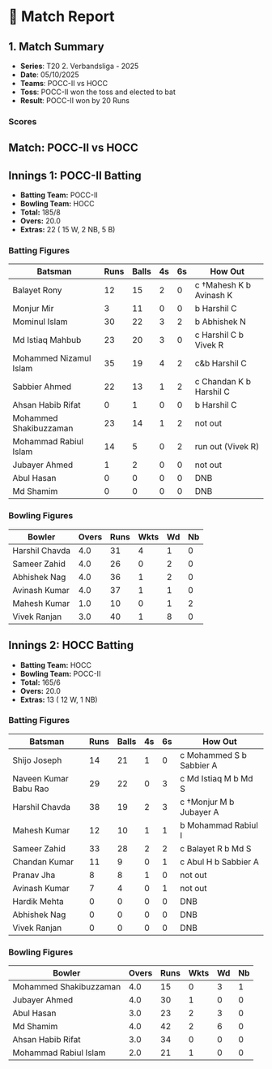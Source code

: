 # 🏏 Match Report

## 1. Match Summary

- **Series**: T20 2. Verbandsliga - 2025  
- **Date**: 05/10/2025  
- **Teams**: POCC-II vs HOCC  
- **Toss**: POCC-II won the toss and elected to bat  
- **Result**: POCC-II won by 20 Runs  

### Scores
## Match: POCC-II vs HOCC

## Innings 1: POCC-II Batting

- **Batting Team:** POCC-II
- **Bowling Team:** HOCC
- **Total:** 185/8
- **Overs:** 20.0
- **Extras:** 22 ( 15 W, 2 NB, 5 B)

### Batting Figures

| Batsman | Runs | Balls | 4s | 6s | How Out |
|---------|------|-------|----|----|---------|
| Balayet Rony | 12 | 15 | 2 | 0 | c &#8224;Mahesh K b Avinash K |
| Monjur Mir | 3 | 11 | 0 | 0 | b Harshil C |
| Mominul Islam | 30 | 22 | 3 | 2 | b Abhishek N |
| Md Istiaq Mahbub | 23 | 20 | 3 | 0 | c Harshil C b Vivek R |
| Mohammed Nizamul Islam | 35 | 19 | 4 | 2 | c&b Harshil C |
| Sabbier Ahmed | 22 | 13 | 1 | 2 | c Chandan K b Harshil C |
| Ahsan Habib Rifat | 0 | 1 | 0 | 0 | b Harshil C |
| Mohammed Shakibuzzaman | 23 | 14 | 1 | 2 | not out |
| Mohammad Rabiul Islam | 14 | 5 | 0 | 2 | run out (Vivek R)  |
| Jubayer Ahmed | 1 | 2 | 0 | 0 | not out |
| Abul Hasan | 0 | 0 | 0 | 0 | DNB |
| Md Shamim | 0 | 0 | 0 | 0 | DNB |

### Bowling Figures

| Bowler | Overs | Runs | Wkts | Wd | Nb |
|--------|-------|------|------|----|----|
| Harshil Chavda | 4.0 | 31 | 4 | 1 | 0 |
| Sameer Zahid | 4.0 | 26 | 0 | 2 | 0 |
| Abhishek Nag | 4.0 | 36 | 1 | 2 | 0 |
| Avinash Kumar | 4.0 | 37 | 1 | 1 | 0 |
| Mahesh Kumar | 1.0 | 10 | 0 | 1 | 2 |
| Vivek Ranjan | 3.0 | 40 | 1 | 8 | 0 |

## Innings 2: HOCC Batting

- **Batting Team:** HOCC
- **Bowling Team:** POCC-II
- **Total:** 165/6
- **Overs:** 20.0
- **Extras:** 13 ( 12 W, 1 NB)

### Batting Figures

| Batsman | Runs | Balls | 4s | 6s | How Out |
|---------|------|-------|----|----|---------|
| Shijo Joseph | 14 | 21 | 1 | 0 | c Mohammed S b Sabbier A |
| Naveen Kumar Babu Rao | 29 | 22 | 0 | 3 | c Md Istiaq M b Md S |
| Harshil Chavda | 38 | 19 | 2 | 3 | c &#8224;Monjur M b Jubayer A |
| Mahesh Kumar | 12 | 10 | 1 | 1 | b Mohammad Rabiul I |
| Sameer Zahid | 33 | 28 | 2 | 2 | c Balayet R b Md S |
| Chandan Kumar | 11 | 9 | 0 | 1 | c Abul H b Sabbier A |
| Pranav Jha | 8 | 8 | 1 | 0 | not out |
| Avinash Kumar | 7 | 4 | 0 | 1 | not out |
| Hardik Mehta | 0 | 0 | 0 | 0 | DNB |
| Abhishek Nag | 0 | 0 | 0 | 0 | DNB |
| Vivek Ranjan | 0 | 0 | 0 | 0 | DNB |

### Bowling Figures

| Bowler | Overs | Runs | Wkts | Wd | Nb |
|--------|-------|------|------|----|----|
| Mohammed Shakibuzzaman | 4.0 | 15 | 0 | 3 | 1 |
| Jubayer Ahmed | 4.0 | 30 | 1 | 0 | 0 |
| Abul Hasan | 3.0 | 23 | 2 | 3 | 0 |
| Md Shamim | 4.0 | 42 | 2 | 6 | 0 |
| Ahsan Habib Rifat | 3.0 | 34 | 0 | 0 | 0 |
| Mohammad Rabiul Islam | 2.0 | 21 | 1 | 0 | 0 |
